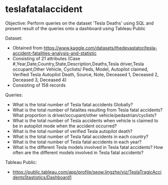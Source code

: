 # teslafatalaccident
Objective: Perform queries on the dataset 'Tesla Deaths' using SQL and present result of the queries onto a dashboard using Tableau Public

Dataset:
- Obtained from https://www.kaggle.com/datasets/thedevastator/tesla-accident-fatalities-analysis-and-statistic
- Consisting of 21 attributes (Case #,Year,Date,Country,State,Description,Deaths,Tesla driver,Tesla occupant,Other Vehicle, Cyclists/ Peds, Model, Autopilot claimed, Verified Tesla Autopilot Death, Source, Note, Deceased 1, Deceased 2, Deceased 3, Deceased 4)
- Consisting of 158 records

Queries:
- What is the total number of Tesla fatal accidents Globally?
- What is the total number of fatalites resulting from Tesla fatal accidents? What proportion is driver/occupant/other vehicle/pedastrian/cyclists?
- What is the total number of Tesla accidents when vehicle is claimed to be in autopilot mode when the accident occurred?
- What is the total number of verified Tesla autopilot death?
- What is the total number of Tesla fatal accidents in each country?
- What is the total number of Tesla fatal accidents in each year?
- What is the different Tesla models involved in Tesla fatal accidents? How often are the different models involved in Tesla fatal accidents?

Tableau Public: 
- https://public.tableau.com/app/profile/seow.lingzhe/viz/TeslaTragicAccidentsStastistics/Dashboard1

